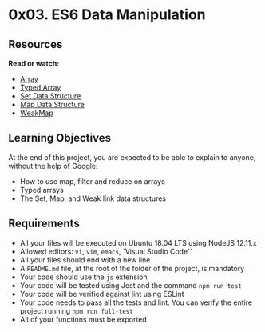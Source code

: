 # 0x03. ES6 Data Manipulation

## Resources

**Read or watch:**

* <a href="https://intranet.alxswe.com/rltoken/KDAVab6oKKsFBXJc2-ll-A">Array</a>
* <a href="https://intranet.alxswe.com/rltoken/kpoPupbBdDmukQkcKlvwnw">Typed Array</a>
* <a href="https://intranet.alxswe.com/rltoken/C8x3dhHo0p3uE7S9-EyP9Q">Set Data Structure</a>
* <a href="https://intranet.alxswe.com/rltoken/XR-ql9v9-PWcXnvTc749gw">Map Data Structure</a>
* <a href="https://intranet.alxswe.com/rltoken/NEy8fk2QRytajR8hgXkCog">WeakMap</a>

## Learning Objectives

At the end of this project, you are expected to be able to explain to anyone, without the help of Google:

* How to use map, filter and reduce on arrays
* Typed arrays
* The Set, Map, and Weak link data structures

## Requirements

* All your files will be executed on Ubuntu 18.04 LTS using NodeJS 12.11.x
* Allowed editors: ```vi```, ```vim```, ```emacs```, `Visual Studio Code``
* All your files should end with a new line
* A `README.md` file, at the root of the folder of the project, is mandatory
* Your code should use the `js` extension
* Your code will be tested using Jest and the command `npm run test`
* Your code will be verified against lint using ESLint
* Your code needs to pass all the tests and lint. You can verify the entire project running `npm run full-test`
* All of your functions must be exported
